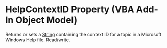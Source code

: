 
# HelpContextID Property (VBA Add-In Object Model)



Returns or sets a [String](b8bdf64f-5920-1ae9-16d0-b26d09524a30.md) containing the context ID for a topic in a Microsoft Windows Help file. Read/write.
